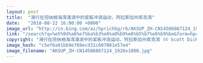 ```yaml
---
layout: post
title:  "滑行在坦纳根海湾涌浪中的桨板冲浪运动，阿拉斯加州库克湾"
date:   "2018-08-22 16:00:00 +0800"
image_url: "http://cn.bing.com/az/hprichbg/rb/AKSUP_ZH-CN14506867124_1920x1080.jpg"
link: "/search?q=%e5%9d%a6%e7%ba%b3%e6%a0%b9%e6%b5%b7%e6%b9%be&form=hpcapt&mkt=zh-cn"
copyright: "滑行在坦纳根海湾涌浪中的桨板冲浪运动，阿拉斯加州库克湾 (© Scott Dickerson/Tandem Motion + Stills)"
image_hash: "c5ef6a91bb9e769ecd31c607081e57e4"
image_filename: "AKSUP_ZH-CN14506867124_1920x1080.jpg"
---
```

